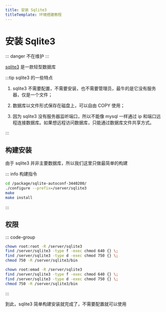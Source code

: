 ```yaml
---
title: 安装 Sqlite3
titleTemplate: 环境搭建教程
---
```


# 安装 Sqlite3

::: danger 不在维护
:::

[sqlite3](https://www.sqlite.org) 是一款轻型数据库

:::tip sqlite3 的一些特点

1. sqlite3 不需要配置，不需要安装，也不需要管理员，最牛的是它没有服务器，仅是一个文件；

2. 数据库以文件形式保存在磁盘上，可以自由 COPY 使用；

3. 因为 sqlite3 没有服务器监听端口，所以不能像 mysql 一样通过 ip 和端口远程连接数据库。如果想远程访问数据库，只能通过数据库文件共享方式。

:::

## 构建安装

由于 sqlite3 并非主要数据库，所以我们这里只做最简单的构建

::: info 构建指令

```bash
cd /package/sqlite-autoconf-3440200/
./configure --prefix=/server/sqlite3
make
make install
```

:::

## 权限

::: code-group

```bash [部署]
chown root:root -R /server/sqlite3
find /server/sqlite3 -type f -exec chmod 640 {} \;
find /server/sqlite3 -type d -exec chmod 750 {} \;
chmod 750 -R /server/sqlite3/bin
```

```bash [开发]
chown root:emad -R /server/sqlite3
find /server/sqlite3 -type f -exec chmod 640 {} \;
find /server/sqlite3 -type d -exec chmod 750 {} \;
chmod 750 -R /server/sqlite3/bin
```

:::

到此，sqlite3 简单构建安装就完成了，不需要配置就可以使用
